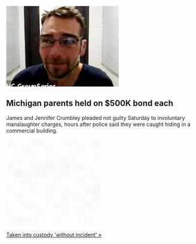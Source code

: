 
![Michigan parents held on $500K bond each](./20211204175842.png)
## Michigan parents held on $500K bond each

James and Jennifer Crumbley pleaded not guilty Saturday to involuntary manslaughter charges, hours after police said they were caught hiding in a commercial building.

![pic](../square_bg.png)

[Taken into custody 'without incident' »](https://www.yahoo.com/gma/michigan-school-shooting-suspects-parents-173200035.html)
